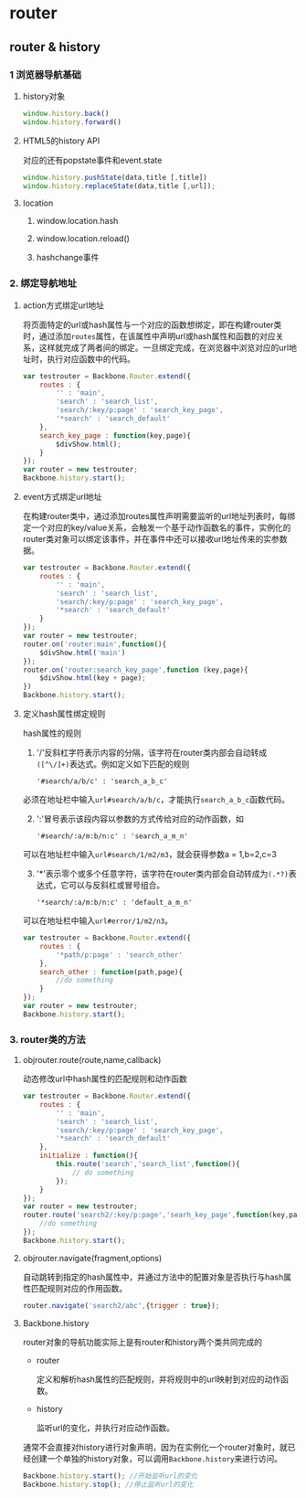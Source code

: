# router

## router & history

### 1 浏览器导航基础

1. history对象

    ```javascript
    window.history.back()
    window.history.forward()
    ```

2. HTML5的history API

    对应的还有popstate事件和event.state

    ```javascript
    window.history.pushState(data,title [,title])
    window.history.replaceState(data,title [,url]);
    ```

3. location

    1. window.location.hash

    2. window.location.reload()

    3. hashchange事件

### 2. 绑定导航地址

1. action方式绑定url地址

    将页面特定的url或hash属性与一个对应的函数想绑定，即在构建router类时，通过添加`routes`属性，在该属性中声明url或hash属性和函数的对应关系，这样就完成了两者间的绑定。一旦绑定完成，在浏览器中浏览对应的url地址时，执行对应函数中的代码。

    ```javascript
    var testrouter = Backbone.Router.extend({
        routes : {
            '' : 'main',
            'search' : 'search_list',
            'search/:key/p:page' : 'search_key_page',
            '*search' : 'search_default'
        },
        search_key_page : function(key,page){
            $divShow.html();
        }
    });
    var router = new testrouter;
    Backbone.history.start();
    ```
2. event方式绑定url地址

    在构建router类中，通过添加routes属性声明需要监听的url地址列表时，每绑定一个对应的key/value关系，会触发一个基于动作函数名的事件，实例化的router类对象可以绑定该事件，并在事件中还可以接收url地址传来的实参数据。

    ```javascript
    var testrouter = Backbone.Router.extend({
        routes : {
            '' : 'main',
            'search' : 'search_list',
            'search/:key/p:page' : 'search_key_page',
            '*search' : 'search_default'
        }
    });
    var router = new testrouter;
    router.on('router:main',function(){
        $divShow.html('main')
    });
    router.on('router:search_key_page',function (key,page){
        $divShow.html(key + page);
    })
    Backbone.history.start();
    ```

3. 定义hash属性绑定规则

    hash属性的规则

    1. '/'反斜杠字符表示内容的分隔，该字符在router类内部会自动转成`([^\/]+)`表达式。例如定义如下匹配的规则

        `'#search/a/b/c' : 'search_a_b_c'`

    必须在地址栏中输入`url#search/a/b/c`，才能执行`search_a_b_c`函数代码。

    2. ':'冒号表示该段内容以参数的方式传给对应的动作函数，如

        `'#search/:a/m:b/n:c' : 'search_a_m_n'`

    可以在地址栏中输入`url#search/1/m2/m3`，就会获得参数a = 1,b=2,c=3

    3. '*'表示零个或多个任意字符，该字符在router类内部会自动转成为`(.*?)`表达式，它可以与反斜杠或冒号组合。

        `'*search/:a/m:b/n:c' : 'default_a_m_n'`

    可以在地址栏中输入`url#error/1/m2/n3`。

    ```javascript
    var testrouter = Backbone.Router.extend({
        routes : {
            '*path/p:page' : 'search_other'
        },
        search_other : function(path,page){
            //do something
        }
    });
    var router = new testrouter;
    Backbone.history.start();
    ```

### 3. router类的方法

1. objrouter.route(route,name,callback)

    动态修改url中hash属性的匹配规则和动作函数

    ```javascript
    var testrouter = Backbone.Router.extend({
        routes : {
            '' : 'main',
            'search' : 'search_list',
            'search/:key/p:page' : 'search_key_page',
            '*search' : 'search_default'
        },
        initialize : function(){
            this.route('search','search_list',function(){
                // do something
            });
        }
    });
    var router = new testrouter;
    router.route('search2/:key/p:page','searh_key_page',function(key,page){
        //do something
    });
    Backbone.history.start();
    ```

2. objrouter.navigate(fragment,options)

    自动跳转到指定的hash属性中，并通过方法中的配置对象是否执行与hash属性匹配规则对应的作用函数。

    ```javascript
    router.navigate('search2/abc',{trigger : true});
    ```

3. Backbone.history

    router对象的导航功能实际上是有router和history两个类共同完成的

    * router

        定义和解析hash属性的匹配规则，并将规则中的url映射到对应的动作函数。

    * history

        监听url的变化，并执行对应动作函数。

    通常不会直接对history进行对象声明，因为在实例化一个router对象时，就已经创建一个单独的history对象，可以调用`Backbone.history`来进行访问。

    ```javascript
    Backbone.history.start(); //开始监听url的变化
    Backbone.history.stop(); //停止监听url的变化
    ```
